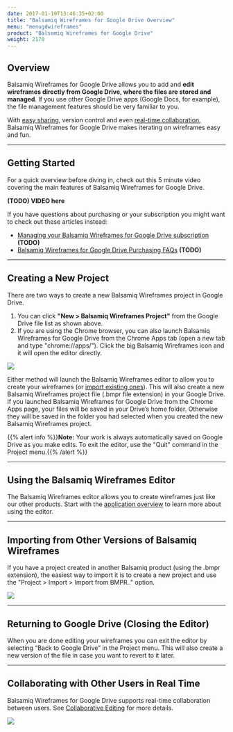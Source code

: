 ```yaml
---
date: 2017-01-19T13:46:35+02:00
title: "Balsamiq Wireframes for Google Drive Overview"
menu: "menugdwireframes"
product: "Balsamiq Wireframes for Google Drive"
weight: 2170
---
```


## Overview

Balsamiq Wireframes for Google Drive allows you to add and **edit wireframes directly from Google Drive, where the files are stored and managed**. If you use other Google Drive apps (Google Docs, for example), the file management features should be very familiar to you.

With [easy sharing](../drive-files/#sharing-via-google-drive), version control and even [real-time collaboration](../collaborating/), Balsamiq Wireframes for Google Drive makes iterating on wireframes easy and fun.

* * *

## Getting Started

For a quick overview before diving in, check out this 5 minute video covering the main features of Balsamiq Wireframes for Google Drive.

**(TODO) VIDEO here**

If you have questions about purchasing or your subscription you might want to check out these articles instead:

* [Managing your Balsamiq Wireframes for Google Drive subscription](https://support.balsamiq.com/sales/gdrivesubscription/) **(TODO)**
* [Balsamiq Wireframes for Google Drive Purchasing FAQs](https://support.balsamiq.com/sales/gdrive/) **(TODO)**

* * *

## Creating a New Project

There are two ways to create a new Balsamiq Wireframes project in Google Drive.

1.  You can click **"New > Balsamiq Wireframes Project"** from the Google Drive file list as shown above.
2.  If you are using the Chrome browser, you can also launch Balsamiq Wireframes for Google Drive from the Chrome Apps tab (open a new tab and type "chrome://apps/"). Click the big Balsamiq Wireframes icon and it will open the editor directly.

![](//media.balsamiq.com/img/support/docs/gdrive/wireframes/chromeapps.png)

​Either method will launch the Balsamiq Wireframes editor to allow you to create your wireframes (or [import existing ones](#importing-from-other-versions-of-balsamiq-wireframes)). This will also create a new Balsamiq Wireframes project file (.bmpr file extension) in your Google Drive. If you launched Balsamiq Wireframes for Google Drive from the Chrome Apps page, your files will be saved in your Drive’s home folder. Otherwise they will be saved in the folder you had selected when you created the new Balsamiq Wireframes project.

{{% alert info %}}**Note:** Your work is always automatically saved on Google Drive as you make edits. To exit the editor, use the "Quit" command in the Project menu.{{% /alert %}}

* * *

## Using the Balsamiq Wireframes Editor

The Balsamiq Wireframes editor allows you to create wireframes just like our other products. Start with the [application overview](../overview/) to learn more about using the editor.

* * *

## Importing from Other Versions of Balsamiq Wireframes

If you have a project created in another Balsamiq product (using the .bmpr extension), the easiest way to import it is to create a new project and use the "Project > Import > Import from BMPR.." option.

![](//media.balsamiq.com/img/support/docs/gdrive/wireframes/import-bmpr.png)

* * *

## Returning to Google Drive (Closing the Editor)

When you are done editing your wireframes you can exit the editor by selecting “Back to Google Drive” in the Project menu. This will also create a new version of the file in case you want to revert to it later.

* * *

## Collaborating with Other Users in Real Time

Balsamiq Wireframes for Google Drive supports real-time collaboration between users. See [Collaborative Editing](../collaborating/) for more details.

![](//media.balsamiq.com/img/support/docs/cloud/rtc.png)
